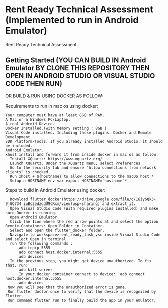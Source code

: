 # Rent Ready Technical Assessment (Implemented to run in Android Emulator)

Rent Ready Technical Assessment.

## Getting Started (YOU CAN BUILD IN Android Emulator BY CLONE THIS REPOSITORY THEN OPEN IN ANDROID STUDIO OR VISUAL STUDIO CODE THEN RUN)

OR BUILD & RUN USING DOCKER AS FOLLOW:

Requirements to run in mac os using docker:

    Your computer must have at least 8GB of RAM.
    A Mac or a Windows PC/Laptop.
    A real Android Device.
    Docker Installed.(with Memory setting : 8GB )
    Visual Code installed. Including these plugins: Docker and Remote Development
    SDK Platform-Tools. If you already installed Android Studio, it should be included.
    Android Emulator.
    xhost install and forward it from inside docker in mac os as follow:
      Install XQuartz: https://www.xquartz.org/
      Launch XQuartz. Under the XQuartz menu, select Preferences
      Go to the security tab and ensure "Allow connections from network clients" is checked.
      Run xhost + ${hostname} to allow connections to the macOS host *
      Setup a HOSTNAME env var export HOSTNAME=`hostname`*

 Steps to build in Android Emulator using docker:

      Download flutter_docker(https://drive.google.com/file/d/16iy6Qk3-9jGO734_iuBc3edzgdU9CRxm/view?usp=sharing) and extract it.
      Open Visual Studio Code (With required plugins installed) and make sure Docker is running.
      Open Android Emulator.
      Click the Icon where the red arrow points at and select the option Remote-Containers: Open Folder in Container.
      Select and open the flutter_docker folder.
      Navigate to workspace>rent_ready_task_vsc inside Visual Studio Code and select Open in terminal.
      run the following commands :
          adb tcpip 5555
          adb connect host.docker.internal:5555
          adb devices
      In the previous step, you might get device unauthorized. To fix that, run:
          adb kill-server
          In your docker container connect to device:  adb connect host.docker.internal:5555
          adb devices
     Now you will see that the unauthorized error is gone.
     Run flutter doctor once to verify that the device is recognized by Flutter.
     Run command flutter run to finally build the app in your emulator.


